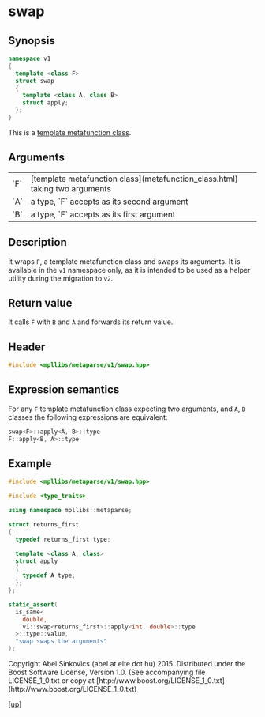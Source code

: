 # swap

## Synopsis

```cpp
namespace v1
{
  template <class F>
  struct swap
  {
    template <class A, class B>
    struct apply;
  };
}
```

This is a [template metafunction class](metafunction_class.html).

## Arguments

<table cellpadding='0' cellspacing='0'>
  <tr>
    <td>`F`</td>
    <td>
      [template metafunction class](metafunction_class.html) taking two
      arguments
    </td>
  </tr>
  <tr>
    <td>`A`</td>
    <td>a type, `F` accepts as its second argument</td>
  </tr>
  <tr>
    <td>`B`</td>
    <td>a type, `F` accepts as its first argument</td>
  </tr>
</table>

## Description

It wraps `F`, a template metafunction class and swaps its arguments. It is
available in the `v1` namespace only, as it is intended to be used as a helper
utility during the migration to `v2`.

## Return value

It calls `F` with `B` and `A` and forwards its return value.

## Header

```cpp
#include <mpllibs/metaparse/v1/swap.hpp>
```

## Expression semantics

For any `F` template metafunction class expecting two arguments, and `A`, `B`
classes the following expressions are equivalent:

```cpp
swap<F>::apply<A, B>::type
F::apply<B, A>::type
```

## Example

```cpp
#include <mpllibs/metaparse/v1/swap.hpp>

#include <type_traits>

using namespace mpllibs::metaparse;

struct returns_first
{
  typedef returns_first type;

  template <class A, class>
  struct apply
  {
    typedef A type;
  };
};

static_assert(
  is_same<
    double,
    v1::swap<returns_first>::apply<int, double>::type
  >::type::value,
  "swap swaps the arguments"
);
```

<p class="copyright">
Copyright Abel Sinkovics (abel at elte dot hu) 2015.
Distributed under the Boost Software License, Version 1.0.
(See accompanying file LICENSE_1_0.txt or copy at
[http://www.boost.org/LICENSE_1_0.txt](http://www.boost.org/LICENSE_1_0.txt)
</p>

[[up]](reference.html)

